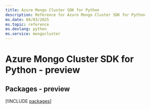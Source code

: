 ```yaml
---
title: Azure Mongo Cluster SDK for Python
description: Reference for Azure Mongo Cluster SDK for Python
ms.date: 04/03/2025
ms.topic: reference
ms.devlang: python
ms.service: mongocluster
---
```

# Azure Mongo Cluster SDK for Python - preview
## Packages - preview
[!INCLUDE [packages](mongo-cluster-index.md)]